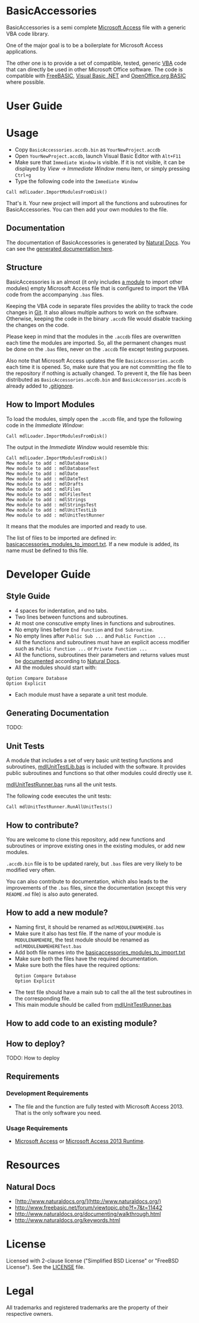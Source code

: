 # BasicAccessories

BasicAccessories is a semi complete
[Microsoft Access](https://products.office.com/en-us/access) file with a
generic VBA code library.

One of the major goal is to be a boilerplate for Microsoft Access applications.

The other one is to provide a set of compatible, tested, generic
[VBA](https://en.wikipedia.org/wiki/Visual_Basic_for_Applications) code
that can directly be used in other Microsoft Office software.
The code is compatible with [FreeBASIC](http://freebasic.net/),
[Visual Basic .NET](https://msdn.microsoft.com/en-us/vstudio/hh388573) and
[OpenOffice.org BASIC](https://wiki.documentfoundation.org/Documentation/BASIC_Guide)
where possible.

# User Guide

# Usage

* Copy `BasicAccessories.accdb.bin` as `YourNewProject.accdb`
* Open `YourNewProject.accdb`, launch Visual Basic Editor with `Alt+F11`
* Make sure that `Immediate Window` is visible.
If it is not visible, it can be displayed by *View* -> *Immediate Window* menu item,
or simply pressing `Ctrl+g`
* Type the following code into the `Immediate Window`
```vbnet
Call mdlLoader.ImportModulesFromDisk()
```

That's it.
Your new project will import all the functions and subroutines for BasicAccessories.
You can then add your own modules to the file.


## Documentation

The documentation of BasicAccessories is generated by
[Natural Docs](http://www.naturaldocs.org/).
You can see the
[generated documentation here](http://caglar.toklu.co/basicaccessories_doc_html/index.html).

## Structure

BasicAccessories is an almost (it only includes [a module](mdlLoader.bas)
to import other modules) empty Microsoft Access file that is configured to
import the VBA code from the accompanying `.bas` files.

Keeping the VBA code in separate files provides the ability to track
the code changes in [Git](http://git-scm.com/).
It also allows multiple authors to work on the software.
Otherwise, keeping the code in the binary `.accdb` file would disable
tracking the changes on the code.

Please keep in mind that the modules in the `.accdb` files are overwritten
each time the modules are imported.
So, all the permanent changes must be done on the `.bas` files, never on the
`.accdb` file except testing purposes.

Also note that Microsoft Access updates the file `BasicAccessories.accdb` each time it
is opened. So, make sure that you are not committing the file to the repository
if nothing is actually changed. To prevent it,
the file has been distributed as `BasicAccessories.accdb.bin` and `BasicAccessories.accdb`
is already added to [.gitignore](.gitignore).

## How to Import Modules

To load the modules, simply open the `.accdb` file,
and type the following code in the *Immediate Window*:

```vbnet
Call mdlLoader.ImportModulesFromDisk()
```

The output in the *Immediate Window* would resemble this:

```
Call mdlLoader.ImportModulesFromDisk()
Mew module to add : mdlDatabase
Mew module to add : mdlDatabaseTest
Mew module to add : mdlDate
Mew module to add : mdlDateTest
Mew module to add : mdlDrafts
Mew module to add : mdlFiles
Mew module to add : mdlFilesTest
Mew module to add : mdlStrings
Mew module to add : mdlStringsTest
Mew module to add : mdlUnitTestLib
Mew module to add : mdlUnitTestRunner
```

It means that the modules are imported and ready to use.

The list of files to be imported are defined in:
[basicaccessories_modules_to_import.txt](basicaccessories_modules_to_import.txt).
If a new module is added, its name must be defined to this file.


# Developer Guide

## Style Guide
* 4 spaces for indentation, and no tabs.
* Two lines between functions and subroutines.
* At most one conscutive empty lines in functions and subroutines.
* No empty lines before `End Function` and `End Subroutine`.
* No empty lines after `Public Sub ...` and `Public Function ...`
* All the functions and subroutines must have an explicit access modifier such as
`Public Function ...` or `Private Function ...`
* All the functions, subroutines their parameters and returns values must be
[documented](http://www.naturaldocs.org/documenting.html) according to
[Natural Docs](http://www.naturaldocs.org/).
* All the modules should start with:
```
Option Compare Database
Option Explicit
```
* Each module must have a separate a unit test module.

## Generating Documentation

TODO:

## Unit Tests

A module that includes a set of very basic unit testing functions and
subroutines, [mdlUnitTestLib.bas](mdlUnitTestLib.bas)
is included with the software.
It provides public subroutines and functions so that other modules
could directly use it.

[mdlUnitTestRunner.bas](mdlUnitTestRunner.bas)
runs all the unit tests.

The following code executes the unit tests:

```vbnet
Call mdlUnitTestRunner.RunAllUnitTests()
```

## How to contribute?

You are welcome to clone this repository, add new functions and subroutines
or improve existing ones in the existing modules,
or add new modules.

`.accdb.bin` file is to be updated rarely, but `.bas` files are very likely
to be modified very often.

You can also contribute to documentation, which also leads to the
improvements of the `.bas` files, since the documentation
(except this very `README.md` file)
is also auto generated.

## How to add a new module?

* Naming first, it should be renamed as `mdlMODULENAMEHERE.bas`
* Make sure it also has test file.
If the name of your module is `MODULENAMEHERE`, the test module should be renamed as
`mdlMODULENAMEHERETest.bas`
* Add both file names into the [basicaccessories_modules_to_import.txt](basicaccessories_modules_to_import.txt)
* Make sure both the files have the required documentation.
* Make sure both the files have the required options:
    ```vbnet
    Option Compare Database
    Option Explicit
    ```
* The test file should have a main sub to call the all the test subroutines in the corresponding file.
* This main module should be called from [mdlUnitTestRunner.bas](mdlUnitTestRunner.bas)


## How to add code to an existing module?

## How to deploy?

TODO: How to deploy

## Requirements

### Development Requirements

* The file and the function are fully tested with Microsoft Access 2013.
That is the only software you need.

### Usage Requirements

* [Microsoft Access](https://products.office.com/en-us/access) or
[Microsoft Access 2013 Runtime](https://www.microsoft.com/en-us/download/details.aspx?id=39358).

# Resources

## Natural Docs
* [http://www.naturaldocs.org/](http://www.naturaldocs.org/)
* http://www.freebasic.net/forum/viewtopic.php?f=7&t=11442
* http://www.naturaldocs.org/documenting/walkthrough.html
* http://www.naturaldocs.org/keywords.html

# License

Licensed with 2-clause license ("Simplified BSD License" or "FreeBSD License"). See the [LICENSE](LICENSE) file.


# Legal

All trademarks and registered trademarks are the property of their respective owners.
